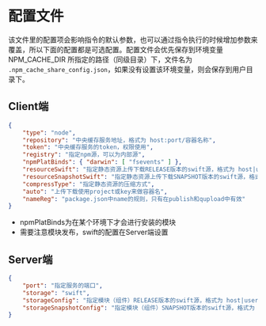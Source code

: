 # 配置文件
该文件里的配置项会影响指令的默认参数，也可以通过指令执行的时候增加参数来覆盖，所以下面的配置都是可选配置。配置文件会优先保存到环境变量 NPM_CACHE_DIR 所指定的路径（同级目录）下，文件名为 `.npm_cache_share_config.json`，如果没有设置该环境变量，则会保存到用户目录下。

## Client端
```json
{
    "type": "node",
    "repository": "中央缓存服务地址，格式为 host:port/容器名称",
    "token": "中央缓存服务的token，权限使用",
    "registry": "指定npm源，可以为内部源",
    "npmPlatBinds": { "darwin": [ "fsevents" ] },
    "resourceSwift": "指定静态资源上传下载RELEASE版本的swift源，格式为 host|user|pass",
    "resourceSnapshotSwift": "指定静态资源上传下载SNAPSHOT版本的swift源，格式为 host|user|pass",
    "compressType": "指定静态资源的压缩方式",
    "auto": "上传下载使用project或key来做容器名",
    "nameReg": "package.json中name的规则，只有在publish和qupload中有效"
}

```
- npmPlatBinds为在某个环境下才会进行安装的模块
- 需要注意模块发布，swift的配置在Server端设置

## Server端
```json
{
    "port": "指定服务的端口",
    "storage": "swift",
    "storageConfig": "指定模块（组件）RELEASE版本的swift源，格式为 host|user|pass",
    "storageSnapshotConfig": "指定模块（组件）SNAPSHOT版本的swift源，格式为 host|user|pass",
}

```

